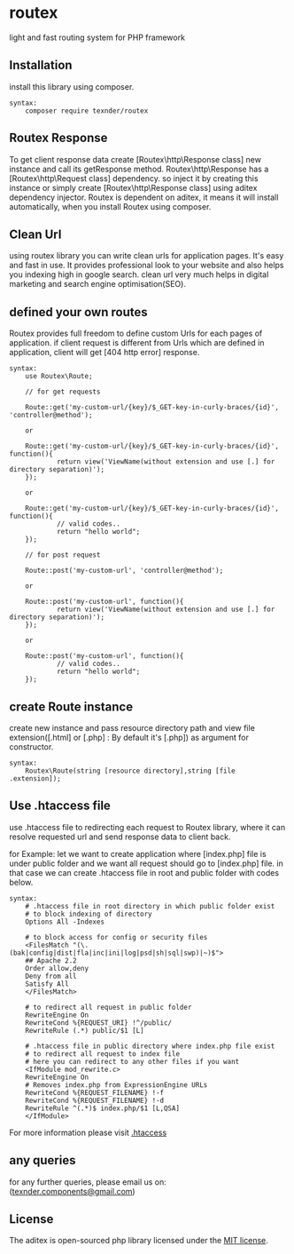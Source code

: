 # routex
light and fast routing system for PHP framework

## Installation
install this library using composer.

	syntax:
		composer require texnder/routex

## Routex Response
To get client response data create [Routex\http\Response class] new instance and call its getResponse method. Routex\http\Response has a [Routex\http\Request class] dependency. so inject it by creating this instance or simply create [Routex\http\Response class] using aditex dependency injector. Routex is dependent on aditex, it means it will install automatically, when you install Routex using composer.

## Clean Url
using routex library you can write clean urls for application pages. It's easy and fast in use. It provides professional look to your website and also helps you indexing high in google search. clean url very much helps in digital marketing and search engine optimisation(SEO).

## defined your own routes
Routex provides full freedom to define custom Urls for each pages of application. if client request is different from Urls which are defined in application, client will get [404 http error] response.
	
	syntax:
		use Routex\Route;

		// for get requests

		Route::get('my-custom-url/{key}/$_GET-key-in-curly-braces/{id}', 'controller@method');

		or

		Route::get('my-custom-url/{key}/$_GET-key-in-curly-braces/{id}', function(){
				return view('ViewName(without extension and use [.] for directory separation)');
		});

		or

		Route::get('my-custom-url/{key}/$_GET-key-in-curly-braces/{id}', function(){
				// valid codes..
				return "hello world";
		});

		// for post request

		Route::post('my-custom-url', 'controller@method');

		or

		Route::post('my-custom-url', function(){
				return view('ViewName(without extension and use [.] for directory separation)');
		});

		or 

		Route::post('my-custom-url', function(){
				// valid codes..
				return "hello world";
		});

## create Route instance
create new instance and pass resource directory path and view file extension([.html] or [.php] : By default it's [.php]) as argument for constructor.

	syntax:
		Routex\Route(string [resource directory],string [file .extension]);

## Use .htaccess file
use .htaccess file to redirecting each request to Routex library, where it can resolve requested url and send response data to client back. 

for Example:
	let we want to create application where [index.php] file is under public folder and we want all request should go to [index.php] file. in that case we can create .htaccess file in root and public folder with codes below.

	syntax:
		# .htaccess file in root directory in which public folder exist
		# to block indexing of directory
		Options All -Indexes 

		# to block access for config or security files
		<FilesMatch "(\.(bak|config|dist|fla|inc|ini|log|psd|sh|sql|swp)|~)$">
	    ## Apache 2.2
	  	Order allow,deny
	   	Deny from all
	   	Satisfy All
		</FilesMatch>

		# to redirect all request in public folder
		RewriteEngine On
		RewriteCond %{REQUEST_URI} !^/public/ 
		RewriteRule (.*) public/$1 [L]

		# .htaccess file in public directory where index.php file exist
		# to redirect all request to index file
		# here you can redirect to any other files if you want
		<IfModule mod_rewrite.c>
	    RewriteEngine On
	    # Removes index.php from ExpressionEngine URLs  
	    RewriteCond %{REQUEST_FILENAME} !-f
	    RewriteCond %{REQUEST_FILENAME} !-d
	    RewriteRule ^(.*)$ index.php/$1 [L,QSA]
		</IfModule>

For more information please visit [.htaccess](https://httpd.apache.org/docs/2.4/howto/htaccess.html)

## any queries
for any further queries, please email us on: (texnder.components@gmail.com)

## License

The aditex is open-sourced php library licensed under the [MIT license](http://opensource.org/licenses/MIT).
